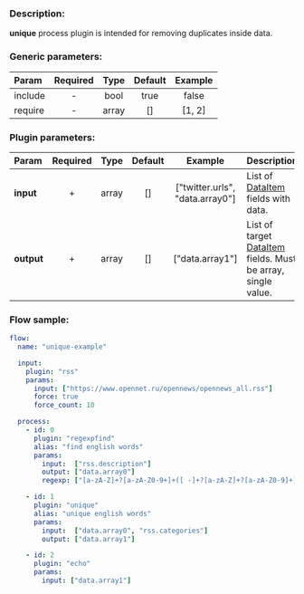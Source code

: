### Description:

**unique** process plugin is intended for removing duplicates inside data.


### Generic parameters:

| Param     | Required   | Type    | Default   | Example   |
| :-------- | :--------: | :-----: | :-------: | :-------: |
| include   | -          | bool    | true      | false     |
| require   | -          | array   | []        | [1, 2]    |


### Plugin parameters:

| Param        | Required   | Type    | Default   | Example                           | Description                                                                      |
| :----------- | :--------: | :-----: | :-------: | :-------------------------------: | :------------                                                                    |
| **input**    | +          | array   | []        | ["twitter.urls", "data.array0"]   | List of [DataItem](../../concept.md) fields with data.                           |
| **output**   | +          | array   | []        | ["data.array1"]                   | List of target [DataItem](../../concept.md) fields. Must be array, single value. |

### Flow sample:

```yaml
flow:
  name: "unique-example"

  input:
    plugin: "rss"
    params:
      input: ["https://www.opennet.ru/opennews/opennews_all.rss"]
      force: true
      force_count: 10

  process:
    - id: 0
      plugin: "regexpfind"
      alias: "find english words"
      params:
        input:  ["rss.description"]
        output: ["data.array0"]
        regexp: ["[a-zA-Z]+?[a-zA-Z0-9+]+([ -]+?[a-zA-Z]+?[a-zA-Z0-9]+)?"]

    - id: 1
      plugin: "unique"
      alias: "unique english words"
      params:
        input:  ["data.array0", "rss.categories"]
        output: ["data.array1"]

    - id: 2
      plugin: "echo"
      params:
        input: ["data.array1"]
```
